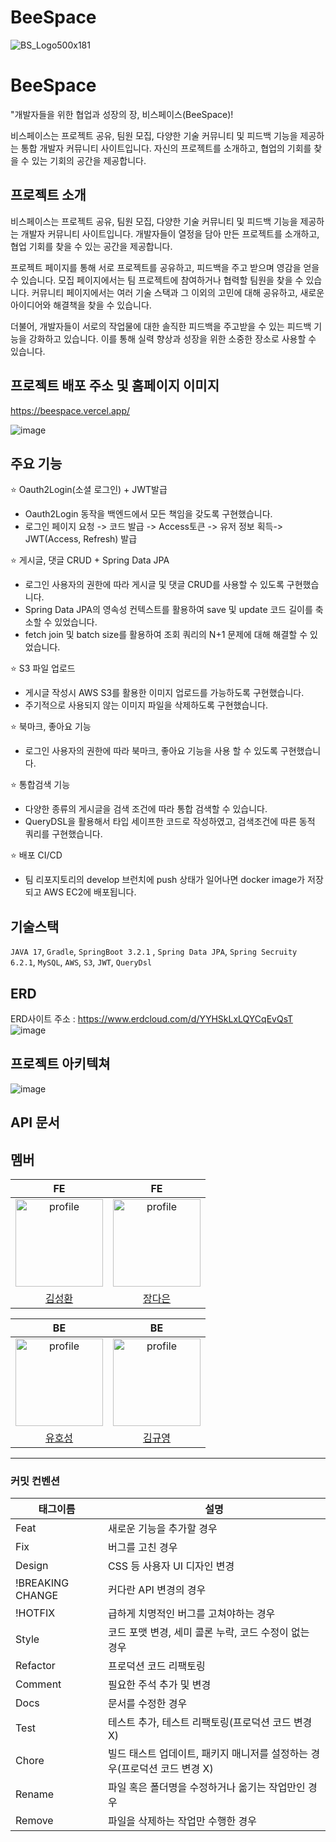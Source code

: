 # BeeSpace

![BS_Logo500x181](https://github.com/CreaviSpace/BeeSpace-FrontEnd/assets/97121074/27534123-e13a-4cc3-a9d6-de4ab5407cf6)

# BeeSpace

"개발자들을 위한 협업과 성장의 장, 비스페이스(BeeSpace)!

비스페이스는 프로젝트 공유, 팀원 모집, 다양한 기술 커뮤니티 및 피드백 기능을 제공하는 통합 개발자 커뮤니티 사이트입니다. 자신의 프로젝트를 소개하고, 협업의 기회를 찾을 수 있는 기회의 공간을 제공합니다.

## 프로젝트 소개

비스페이스는 프로젝트 공유, 팀원 모집, 다양한 기술 커뮤니티 및 피드백 기능을 제공하는 개발자 커뮤니티 사이트입니다. 개발자들이 열정을 담아 만든 프로젝트를 소개하고, 협업 기회를 찾을 수 있는 공간을 제공합니다.

프로젝트 페이지를 통해 서로 프로젝트를 공유하고, 피드백을 주고 받으며 영감을 얻을 수 있습니다. 모집 페이지에서는 팀 프로젝트에 참여하거나 협력할 팀원을 찾을 수 있습니다. 커뮤니티 페이지에서는 여러 기술 스택과 그 이외의 고민에 대해 공유하고, 새로운 아이디어와 해결책을 찾을 수 있습니다.

더불어, 개발자들이 서로의 작업물에 대한 솔직한 피드백을 주고받을 수 있는 피드백 기능을 강화하고 있습니다. 이를 통해 실력 향상과 성장을 위한 소중한 장소로 사용할 수 있습니다.

## 프로젝트 배포 주소 및 홈페이지 이미지

https://beespace.vercel.app/

![image](https://github.com/user-attachments/assets/202da9f8-fae8-4080-8ec3-379b161dbfa9)

## 주요 기능

⭐ Oauth2Login(소셜 로그인) + JWT발급

- Oauth2Login 동작을 백엔드에서 모든 책임을 갖도록 구현했습니다.
- 로그인 페이지 요청 -> 코드 발급 -> Access토큰 -> 유저 정보 획득-> JWT(Access, Refresh) 발급

⭐ 게시글, 댓글 CRUD + Spring Data JPA

- 로그인 사용자의 권한에 따라 게시글 및 댓글 CRUD를 사용할 수 있도록 구현했습니다.
- Spring Data JPA의 영속성 컨텍스트를 활용하여 save 및 update 코드 길이를 축소할 수 있었습니다.
- fetch join 및 batch size를 활용하여 조회 쿼리의 N+1 문제에 대해 해결할 수 있었습니다.

⭐ S3 파일 업로드

- 게시글 작성시 AWS S3를 활용한 이미지 업로드를 가능하도록 구현했습니다.
- 주기적으로 사용되지 않는 이미지 파일을 삭제하도록 구현했습니다.

⭐ 북마크, 좋아요 기능

- 로그인 사용자의 권한에 따라 북마크, 좋아요 기능을 사용 할 수 있도록 구현했습니다.

⭐ 통합검색 기능

- 다양한 종류의 게시글을 검색 조건에 따라 통합 검색할 수 있습니다.
- QueryDSL을 활용해서 타입 세이프한 코드로 작성하였고, 검색조건에 따른 동적 쿼리를 구현했습니다.

⭐ 배포 CI/CD

- 팀 리포지토리의 develop 브런치에 push 상태가 일어나면 docker image가 저장되고 AWS EC2에 배포됩니다.



## 기술스택
`JAVA 17`, `Gradle`, `SpringBoot 3.2.1` , `Spring Data JPA`, `Spring Secruity 6.2.1`, `MySQL`, `AWS`, `S3`, `JWT`, `QueryDsl`

## ERD
ERD사이트 주소 : https://www.erdcloud.com/d/YYHSkLxLQYCqEvQsT
![image](https://github.com/user-attachments/assets/c2ae3ffd-9259-4796-a7f3-54791a813314)

## 프로젝트 아키텍쳐
![image](https://github.com/user-attachments/assets/6ea5d407-7ace-4d5c-b4d1-1fdfbba029e3)

## API 문서

## 멤버

| FE | FE |
| :---: | :---: |
| <a href="https://github.com/springhana"><img src="https://avatars.githubusercontent.com/u/97121074?v=4" alt="profile" width="140" height="140"></a> | <a href="https://github.com/pionoiq"><img src="https://avatars.githubusercontent.com/u/101159509?v=4" alt="profile" width="140" height="140"></a> |
| [김성환](https://github.com/springhana) | [장다은](https://github.com/pionoiq) |

| BE | BE |
| :---: | :---: |
| <a href="https://github.com/YuHoSeong"><img src="https://avatars.githubusercontent.com/u/82141580?v=4" alt="profile" width="140" height="140"></a> | <a href="https://github.com/K-KY"><img src="https://avatars.githubusercontent.com/u/66647057?s=96&v=4" alt="profile" width="140" height="140"></a> |
| [유호성](https://github.com/YuHoSeong) | [김규영](https://github.com/K-KY) | 

---

### 커밋 컨벤션

|태그이름|설명|
|----|----|
|Feat|새로운 기능을 추가할 경우|
|Fix|	버그를 고친 경우|
|Design|CSS 등 사용자 UI 디자인 변경|
|!BREAKING CHANGE|	커다란 API 변경의 경우|
|!HOTFIX|	급하게 치명적인 버그를 고쳐야하는 경우|
|Style|	코드 포맷 변경, 세미 콜론 누락, 코드 수정이 없는 경우|
|Refactor|	프로덕션 코드 리팩토링|
|Comment|	필요한 주석 추가 및 변경|
|Docs|	문서를 수정한 경우|
|Test|	테스트 추가, 테스트 리팩토링(프로덕션 코드 변경 X)|
|Chore|	빌드 태스트 업데이트, 패키지 매니저를 설정하는 경우(프로덕션 코드 변경 X)|
|Rename|	파일 혹은 폴더명을 수정하거나 옮기는 작업만인 경우|
|Remove|	파일을 삭제하는 작업만 수행한 경우|
